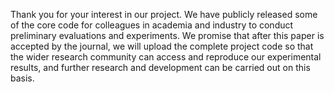 Thank you for your interest in our project. We have publicly released some of the core code for colleagues in academia and industry to conduct preliminary evaluations and experiments. We promise that after this paper is accepted by the journal, we will upload the complete project code so that the wider research community can access and reproduce our experimental results, and further research and development can be carried out on this basis.

